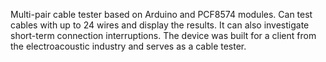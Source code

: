 Multi-pair cable tester based on Arduino and PCF8574 modules. Can test cables with up to 24 wires and display the results. It can also investigate short-term connection interruptions. The device was built for a client from the electroacoustic industry and serves as a cable tester.

